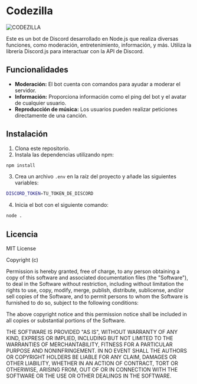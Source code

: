 # Codezilla

![CODEZILLA](https://github.com/Ashrahx/Codezilla/assets/114347097/01c6d12f-991d-4107-af7d-f3c5acb57d12)


Este es un bot de Discord desarrollado en Node.js que realiza diversas funciones, como moderación, entretenimiento, información, y más. Utiliza la librería Discord.js para interactuar con la API de Discord.

## Funcionalidades

- **Moderación:** El bot cuenta con comandos para ayudar a moderar el servidor.
- **Información:** Proporciona información como el ping del bot y el avatar de cualquier usuario.
- **Reproducción de música:** Los usuarios pueden realizar peticiones directamente de una canción.

## Instalación

1. Clona este repositorio.
2. Instala las dependencias utilizando npm:

```bash
npm install
```
3. Crea un archivo `.env` en la raíz del proyecto y añade las siguientes variables:
```bash
DISCORD_TOKEN=TU_TOKEN_DE_DISCORD
```
4. Inicia el bot con el siguiente comando:
```bash
node .
```

## Licencia

MIT License

Copyright (c) 

Permission is hereby granted, free of charge, to any person obtaining a copy
of this software and associated documentation files (the "Software"), to deal
in the Software without restriction, including without limitation the rights
to use, copy, modify, merge, publish, distribute, sublicense, and/or sell
copies of the Software, and to permit persons to whom the Software is
furnished to do so, subject to the following conditions:

The above copyright notice and this permission notice shall be included in all
copies or substantial portions of the Software.

THE SOFTWARE IS PROVIDED "AS IS", WITHOUT WARRANTY OF ANY KIND, EXPRESS OR
IMPLIED, INCLUDING BUT NOT LIMITED TO THE WARRANTIES OF MERCHANTABILITY,
FITNESS FOR A PARTICULAR PURPOSE AND NONINFRINGEMENT. IN NO EVENT SHALL THE
AUTHORS OR COPYRIGHT HOLDERS BE LIABLE FOR ANY CLAIM, DAMAGES OR OTHER
LIABILITY, WHETHER IN AN ACTION OF CONTRACT, TORT OR OTHERWISE, ARISING FROM,
OUT OF OR IN CONNECTION WITH THE SOFTWARE OR THE USE OR OTHER DEALINGS IN THE
SOFTWARE.

